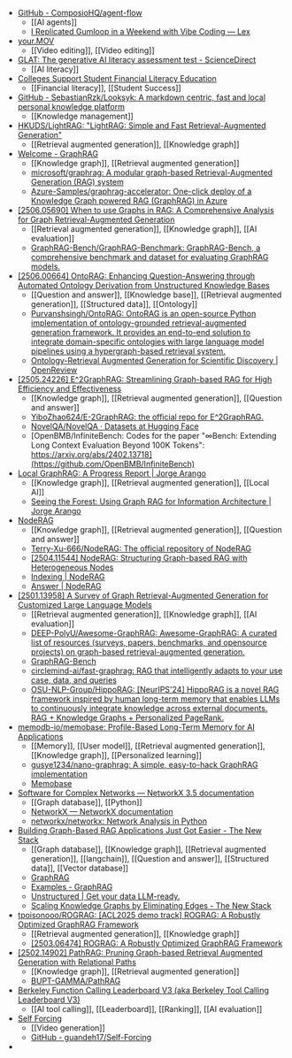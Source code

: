 - [GitHub - ComposioHQ/agent-flow](https://github.com/ComposioHQ/agent-flow?utm_source=www.theunwindai.com&utm_medium=newsletter&utm_campaign=hugging-face-mcp-server-for-models-datasets-and-papers)
	- [[AI agents]]
	- [I Replicated Gumloop in a Weekend with Vibe Coding — Lex](https://lex.page/read/17128d4b-b703-4f6e-b5c5-16aa30b38d09)
- [your.MOV](https://www.your.mov/)
	- [[Video editing]], [[Video editing]]
- [GLAT: The generative AI literacy assessment test - ScienceDirect](https://www.sciencedirect.com/science/article/pii/S2666920X25000761?via=ihub)
	- [[AI literacy]]
- [Colleges Support Student Financial Literacy Education](https://www.insidehighered.com/news/student-success/health-wellness/2025/06/10/colleges-support-student-financial-literacy)
	- [[Financial literacy]], [[Student Success]]
- [GitHub - SebastianRzk/Looksyk: A markdown centric, fast and local personal knowledge platform](https://github.com/SebastianRzk/Looksyk?tab=readme-ov-file)
	- [[Knowledge management]]
- [HKUDS/LightRAG: "LightRAG: Simple and Fast Retrieval-Augmented Generation"](https://github.com/HKUDS/LightRAG)
	- [[Retrieval augmented generation]], [[Knowledge graph]]
- [Welcome - GraphRAG](https://microsoft.github.io/graphrag/)
	- [[Knowledge graph]], [[Retrieval augmented generation]]
	- [microsoft/graphrag: A modular graph-based Retrieval-Augmented Generation (RAG) system](https://github.com/microsoft/graphrag)
	- [Azure-Samples/graphrag-accelerator: One-click deploy of a Knowledge Graph powered RAG (GraphRAG) in Azure](https://github.com/Azure-Samples/graphrag-accelerator)
- [[2506.05690] When to use Graphs in RAG: A Comprehensive Analysis for Graph Retrieval-Augmented Generation](https://arxiv.org/abs/2506.05690)
	- [[Retrieval augmented generation]], [[Knowledge graph]], [[AI evaluation]]
	- [GraphRAG-Bench/GraphRAG-Benchmark: GraphRAG-Bench, a comprehensive benchmark and dataset for evaluating GraphRAG models.](https://github.com/GraphRAG-Bench/GraphRAG-Benchmark)
- [[2506.00664] OntoRAG: Enhancing Question-Answering through Automated Ontology Derivation from Unstructured Knowledge Bases](https://arxiv.org/abs/2506.00664)
	- [[Question and answer]], [[Knowledge base]], [[Retrieval augmented generation]], [[Structured data]], [[Ontology]]
	- [Purvanshsingh/OntoRAG: OntoRAG is an open-source Python implementation of ontology-grounded retrieval-augmented generation framework. It provides an end-to-end solution to integrate domain-specific ontologies with large language model pipelines using a hypergraph-based retrieval system.](https://github.com/Purvanshsingh/OntoRAG)
	- [Ontology-Retrieval Augmented Generation for Scientific Discovery | OpenReview](https://openreview.net/forum?id=DbZDbg2z9q)
- [[2505.24226] E^2GraphRAG: Streamlining Graph-based RAG for High Efficiency and Effectiveness](https://arxiv.org/abs/2505.24226)
	- [[Knowledge graph]], [[Retrieval augmented generation]], [[Question and answer]]
	- [YiboZhao624/E-2GraphRAG: the official repo for E^2GraphRAG.](https://github.com/YiboZhao624/E-2GraphRAG)
	- [NovelQA/NovelQA · Datasets at Hugging Face](https://huggingface.co/datasets/NovelQA/NovelQA)
	- [OpenBMB/InfiniteBench: Codes for the paper "∞Bench: Extending Long Context Evaluation Beyond 100K Tokens": https://arxiv.org/abs/2402.13718](https://github.com/OpenBMB/InfiniteBench)
- [Local GraphRAG: A Progress Report | Jorge Arango](https://jarango.com/2025/04/28/local-graphrag-a-progress-report/)
	- [[Knowledge graph]], [[Retrieval augmented generation]], [[Local AI]]
	- [Seeing the Forest: Using Graph RAG for Information Architecture | Jorge Arango](https://jarango.com/2024/07/21/seeing-the-forest-using-graph-rag-for-information-architecture/)
- [NodeRAG](https://terry-xu-666.github.io/NodeRAG_web/)
	- [[Knowledge graph]], [[Retrieval augmented generation]], [[Question and answer]]
	- [Terry-Xu-666/NodeRAG: The official repository of NodeRAG](https://github.com/Terry-Xu-666/NodeRAG?tab=readme-ov-file)
	- [[2504.11544] NodeRAG: Structuring Graph-based RAG with Heterogeneous Nodes](https://arxiv.org/abs/2504.11544)
	- [Indexing | NodeRAG](https://terry-xu-666.github.io/NodeRAG_web/docs/indexing/)
	- [Answer | NodeRAG](https://terry-xu-666.github.io/NodeRAG_web/docs/answer/)
- [[2501.13958] A Survey of Graph Retrieval-Augmented Generation for Customized Large Language Models](https://arxiv.org/abs/2501.13958)
	- [[Retrieval augmented generation]], [[Knowledge graph]], [[AI evaluation]]
	- [DEEP-PolyU/Awesome-GraphRAG: Awesome-GraphRAG: A curated list of resources (surveys, papers, benchmarks, and opensource projects) on graph-based retrieval-augmented generation.](https://github.com/DEEP-PolyU/Awesome-GraphRAG)
	- [GraphRAG-Bench](https://graphrag-bench.github.io/)
	- [circlemind-ai/fast-graphrag: RAG that intelligently adapts to your use case, data, and queries](https://github.com/circlemind-ai/fast-graphrag)
	- [OSU-NLP-Group/HippoRAG: [NeurIPS'24] HippoRAG is a novel RAG framework inspired by human long-term memory that enables LLMs to continuously integrate knowledge across external documents. RAG + Knowledge Graphs + Personalized PageRank.](https://github.com/OSU-NLP-Group/HippoRAG)
- [memodb-io/memobase: Profile-Based Long-Term Memory for AI Applications](https://github.com/memodb-io/memobase?tab=readme-ov-file)
	- [[Memory]], [[User model]], [[Retrieval augmented generation]], [[Knowledge graph]], [[Personalized learning]]
	- [gusye1234/nano-graphrag: A simple, easy-to-hack GraphRAG implementation](https://github.com/gusye1234/nano-graphrag?tab=readme-ov-file)
	- [Memobase](https://www.memobase.io/en)
- [Software for Complex Networks — NetworkX 3.5 documentation](https://networkx.org/documentation/stable/index.html)
	- [[Graph database]], [[Python]]
	- [NetworkX — NetworkX documentation](https://networkx.org/)
	- [networkx/networkx: Network Analysis in Python](https://github.com/networkx/networkx)
- [Building Graph-Based RAG Applications Just Got Easier - The New Stack](https://thenewstack.io/building-graph-based-rag-applications-just-got-easier/)
	- [[Graph database]], [[Knowledge graph]], [[Retrieval augmented generation]], [[langchain]], [[Question and answer]], [[Structured data]], [[Vector database]]
	- [GraphRAG](https://datastax.github.io/graph-rag/)
	- [Examples - GraphRAG](https://datastax.github.io/graph-rag/examples/#introduction)
	- [Unstructured | Get your data LLM-ready.](https://unstructured.io/)
	- [Scaling Knowledge Graphs by Eliminating Edges - The New Stack](https://thenewstack.io/scaling-knowledge-graphs-by-eliminating-edges/)
- [tpoisonooo/ROGRAG: [ACL2025 demo track] ROGRAG: A Robustly Optimized GraphRAG Framework](https://github.com/tpoisonooo/ROGRAG)
	- [[Retrieval augmented generation]], [[Knowledge graph]]
	- [[2503.06474] ROGRAG: A Robustly Optimized GraphRAG Framework](https://arxiv.org/abs/2503.06474)
- [[2502.14902] PathRAG: Pruning Graph-based Retrieval Augmented Generation with Relational Paths](https://arxiv.org/abs/2502.14902)
	- [[Knowledge graph]], [[Retrieval augmented generation]]
	- [BUPT-GAMMA/PathRAG](https://github.com/BUPT-GAMMA/PathRAG)
- [Berkeley Function Calling Leaderboard V3 (aka Berkeley Tool Calling Leaderboard V3)](https://gorilla.cs.berkeley.edu/leaderboard.html)
	- [[AI tool calling]], [[Leaderboard]], [[Ranking]], [[AI evaluation]]
- [Self Forcing](https://self-forcing.github.io/)
	- [[Video generation]]
	- [GitHub - guandeh17/Self-Forcing](https://github.com/guandeh17/Self-Forcing)
-